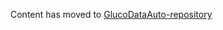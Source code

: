 Content has moved to [GlucoDataAuto-repository](https://github.com/pachi81/GlucoDataAuto/blob/main/README_PL.md)
